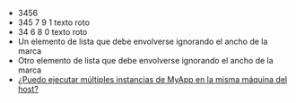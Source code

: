 - 3456
- 345 7 9 1 texto roto
- 34 6 8 0 texto roto
- Un elemento de lista que debe
envolverse ignorando el ancho de la
marca
- Otro elemento de lista que debe
envolverse ignorando el ancho de la
marca
- [¿Puedo ejecutar múltiples
instancias de MyApp en la misma
máquina del host?](#puedo-ejecutar-multiples-instancias-de-myapp-en-la-misma-maquina-de-host)

